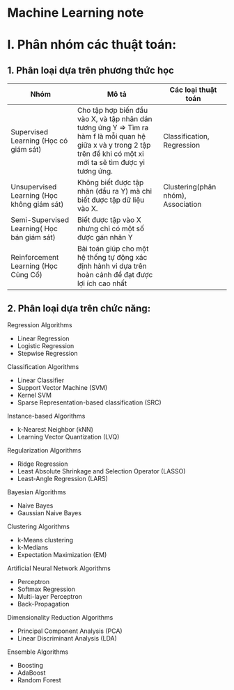 # Machine Learning note

# I. Phân nhóm các thuật toán:

## 1. Phân loại dựa trên phương thức học

Nhóm | Mô tả | Các loại thuật toán
-----|-------|--------------------
Supervised Learning (Học có giám sát)| Cho tập hợp biến đầu vào X, và tập nhãn dán tương ứng Y => Tìm ra hàm f là mỗi quan hệ giữa x và y trong 2 tập trên để khi có một xi mới ta sẽ tìm được yi tương ứng.| Classification, Regression
Unsupervised Learning (Học không giám sát)| Không biết được tập nhãn (đầu ra Y) mà chỉ biết được tập dữ liệu vào X.| Clustering(phân nhóm), Association
Semi-Supervised Learning( Học bán giám sát)|Biết được tập vào X nhưng chỉ có một số được gán nhãn Y|
Reinforcement Learning (Học Củng Cố)| Bài toán giúp cho một hệ thống tự động xác định hành vi dựa trên hoàn cảnh để đạt được lợi ích cao nhất


## 2. Phân loại dựa trên chức năng:

Regression Algorithms
- Linear Regression
- Logistic Regression
- Stepwise Regression

Classification Algorithms
- Linear Classifier
- Support Vector Machine (SVM)
- Kernel SVM
- Sparse Representation-based classification (SRC)

Instance-based Algorithms
- k-Nearest Neighbor (kNN)
- Learning Vector Quantization (LVQ)

Regularization Algorithms
- Ridge Regression
- Least Absolute Shrinkage and Selection Operator (LASSO)
- Least-Angle Regression (LARS)

Bayesian Algorithms
- Naive Bayes
- Gaussian Naive Bayes

Clustering Algorithms
- k-Means clustering
- k-Medians
- Expectation Maximization (EM)

Artificial Neural Network Algorithms
- Perceptron
- Softmax Regression
- Multi-layer Perceptron
- Back-Propagation

Dimensionality Reduction Algorithms
- Principal Component Analysis (PCA)
- Linear Discriminant Analysis (LDA)

Ensemble Algorithms
- Boosting
- AdaBoost
- Random Forest